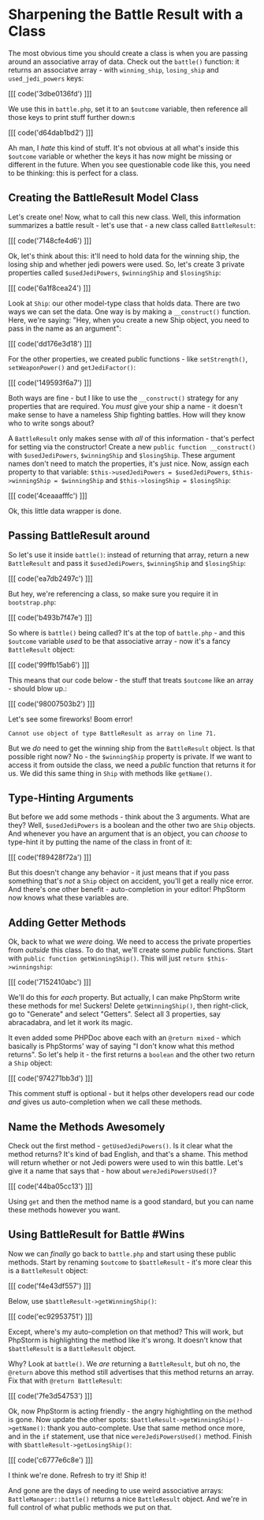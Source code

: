 # Sharpening the Battle Result with a Class

The most obvious time you should create a class is when you are passing around
an associative array of data. Check out the `battle()` function: it returns
an associatve array - with `winning_ship`, `losing_ship` and `used_jedi_powers`
keys:

[[[ code('3dbe0136fd') ]]]

We use this in `battle.php`, set it to an `$outcome` variable, then reference
all those keys to print stuff further down:s

[[[ code('d64dab1bd2') ]]]

Ah man, I *hate* this kind of stuff. It's not obvious at all what's inside 
this `$outcome` variable or whether the keys it has now might be missing or 
different in the future. When you see questionable code like this, you need to be thinking: 
this is perfect for a class.

## Creating the BattleResult Model Class

Let's create one! Now, what to call this new class. Well, this information summarizes
a battle result - let's use that - a new class called `BattleResult`:

[[[ code('7148cfe4d6') ]]]

Ok, let's think about this: it'll need to hold data for the winning ship,
the losing ship and whether jedi powers were used. So, let's create 3 private
properties called `$usedJediPowers`, `$winningShip` and `$losingShip`:

[[[ code('6a1f8cea24') ]]]

Look at `Ship`: our other model-type class that holds data. There are two
ways we can set the data. One way is by making a `__construct()` function.
Here, we're saying: "Hey, when you create a new Ship object, you need to
pass in the name as an argument":

[[[ code('dd176e3d18') ]]]

For the other properties, we created public functions - like `setStrength()`,
`setWeaponPower()` and `getJediFactor()`:

[[[ code('149593f6a7') ]]]

Both ways are fine - but I like to use the ``__construct()`` strategy for
any properties that are required. You *must* give your ship a name - it doesn't
make sense to have a nameless Ship fighting battles. How will they know who to 
write songs about?

A `BattleResult` only makes sense with *all* of this information - that's
perfect for setting via the constructor! Create a new `public function __construct()`
with `$usedJediPowers`, `$winningShip` and `$losingShip`. These argument
names don't need to match the properties, it's just nice. Now, assign each
property to that variable: `$this->usedJediPowers = $usedJediPowers`,
`$this->winningShip = $winningShip` and `$this->losingShip = $losingShip`:

[[[ code('4ceaaafffc') ]]]

Ok, this little data wrapper is done.

## Passing BattleResult around

So let's use it inside `battle()`: instead of returning that array, return
a new `BattleResult` and pass it `$usedJediPowers`, `$winningShip` and `$losingShip`:

[[[ code('ea7db2497c') ]]]

But hey, we're referencing a class, so make sure you require it in `bootstrap.php`:

[[[ code('b493b7f47e') ]]]

So where is `battle()` being called? It's at the top of `battle.php` - and
this `$outcome` variable *used* to be that associative array - now it's a
fancy `BattleResult` object:

[[[ code('99ffb15ab6') ]]]

This means that our code below - the stuff that treats `$outcome` like an
array - should blow up.:

[[[ code('98007503b2') ]]]

Let's see some fireworks! Boom error!

    Cannot use object of type BattleResult as array on line 71.

But we *do* need to get the winning ship from the `BattleResult` object.
Is that possible right now? No - the `$winningShip` property is private.
If we want to access it from outside the class, we need a *public* function
that returns it for us. We did this same thing in `Ship` with methods like
`getName()`.

## Type-Hinting Arguments

But before we add some methods - think about the 3 arguments. What are they?
Well, `$usedJediPowers` is a boolean and the other two are `Ship` objects.
And whenever you have an argument that is an object, you can *choose* to
type-hint it by putting the name of the class in front of it:

[[[ code('f89428f72a') ]]]

But this doesn't change any behavior - it just means that if you pass something
that's *not* a `Ship` object on accident, you'll get a really nice error.
And there's one other benefit - auto-completion in your editor! PhpStorm
now knows what these variables are.

## Adding Getter Methods

Ok, back to what we *were* doing. We need to access the private properties
from *outside* this class. To do that, we'll create some *public* functions.
Start with `public function getWinningShip()`. This will just `return $this->winningship`:

[[[ code('7152410abc') ]]]

We'll do this for *each* property. But actually, I can make PhpStorm write
these methods for me! Suckers! Delete `getWinningShip()`, then right-click, go to
"Generate" and select "Getters". Select all 3 properties, say abracadabra, and let it work
its magic.

It even added some PHPDoc above each with an `@return mixed` - which basically
is PhpStorms' way of saying "I don't know what this method returns". So let's
help it - the first returns a `boolean` and the other two return a `Ship`
object:

[[[ code('974271bb3d') ]]]

This comment stuff is optional - but it helps other developers read our code
*and* gives us auto-completion when we call these methods.

## Name the Methods Awesomely

Check out the first method - `getUsedJediPowers()`. Is it clear what the
method returns? It's kind of bad English, and that's a shame. This method
will return whether or not Jedi powers were used to win this battle. Let's
give it a name that says that - how about `wereJediPowersUsed()`?

[[[ code('44ba05cc13') ]]]

Using `get` and then the method name is a good standard, but you can name
these methods however you want.

## Using BattleResult for Battle #Wins

Now we can *finally* go back to `battle.php` and start using these public
methods. Start by renaming `$outcome` to `$battleResult` - it's more clear
this is a `BattleResult` object:

[[[ code('f4e43df557') ]]]

Below, use `$battleResult->getWinningShip()`:

[[[ code('ec92953751') ]]]

Except, where's my auto-completion on that method? This will work, but PhpStorm
is highlighting the method like it's wrong. It doesn't know that `$battleResult`
is a `BattleResult` object.

Why? Look at `battle()`. We *are* returning a `BattleResult`, but oh no,
the `@return` above this method still advertises that this method returns
an array. Fix that with `@return BattleResult`:

[[[ code('7fe3d54753') ]]]

Ok, now PhpStorm is acting friendly - the angry highightling on the method
is gone. Now update the other spots: `$battleResult->getWinningShip()->getName()`:
thank you auto-complete. Use that same method once more, and in the `if`
statement, use that nice `wereJediPowersUsed()` method. Finish with
`$battleResult->getLosingShip()`:

[[[ code('c6777e6c8e') ]]]

I think we're done. Refresh to try it! Ship it!

And gone are the days of needing to use weird associative arrays: `BattleManager::battle()`
returns a nice `BattleResult` object. And we're in full control of what
public methods we put on that.
